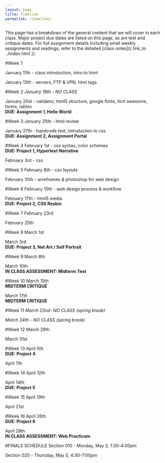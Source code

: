 ```yaml
---
layout: page
title: Timeline
permalink: /timeline/
---
```


This page has a breakdown of the general content that we will cover in each class. Major project due dates are listed on this page, as are test and critique dates. For full assignment details including small weekly assignments and readings, refer to the detailed [class notes]({ link_to ../index.html }).

#Week 1
<!-- [January 11th]({% post_url 2016-01-11-class-01 %}) - class introduction, intro to html -->
January 11th - class introduction, intro to html

January 13th - servers, FTP & VPN, html tags

#Week 2
*January 18th - NO CLASS*

January 20st - validator, html5 structure, google fonts, font awesome, forms, tables
<br> **DUE: Assignment 1, Hello World**

#Week 3
January 25th - html review

January 27th - handcode test, introduction to css
<br> **DUE: Assignment 2, Assignment Portal**

#Week 4
February 1st - css syntax, color schemes
<br>**DUE: Project 1, Hypertext Narrative**


February 3rd - css

#Week 5
February 8th - css layouts

February 10th - wireframes & photoshop for web design

#Week 6
February 15th - web design process & workflow

February 17th - html5 media
<br> **DUE: Project 2, CSS Reskin**

#Week 7
February 23rd 

February 25th 

#Week 8
March 1st

March 3rd
<br> **DUE: Project 3, Net Art / Self Portrait**

#Week 9
March 8th

March 10th
<br>**IN CLASS ASSESSMENT: Midterm Test**

#Week 10
March 15th
<br>**MIDTERM CRITIQUE**

March 17th
<br>**MIDTERM CRITIQUE**

#Week 11
*March 22nd- NO CLASS (spring break)*

*March 24th - NO CLASS (spring break)*

#Week 12
March 29th

March 31st

#Week 13
April 5th
<br> **DUE: Project 4**

April 7th 

#Week 14
April 12th

April 14th 
<br> **DUE: Project 5**

#Week 15
April 19th

April 21st

#Week 16
April 26th
<br>**DUE: Project 6**

April 28th
<br>**IN CLASS ASSESSMENT: Web Practicum**

#FINALS SCHEDULE
Section 010 - Monday, May 2, 1:30-4:00pm

Section 020 - Thursday, May 5, 4:30-7:00pm
